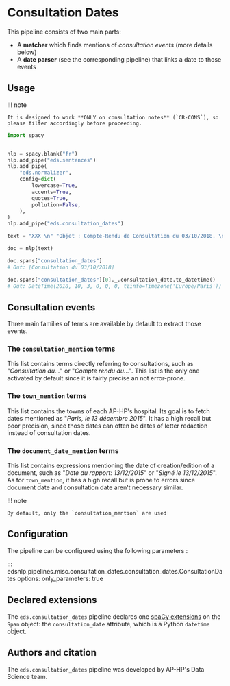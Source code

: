 # Consultation Dates

This pipeline consists of two main parts:

- A **matcher** which finds mentions of _consultation events_ (more details below)
- A **date parser** (see the corresponding pipeline) that links a date to those events

## Usage

!!! note

    It is designed to work **ONLY on consultation notes** (`CR-CONS`), so please filter accordingly before proceeding.

```python
import spacy


nlp = spacy.blank("fr")
nlp.add_pipe("eds.sentences")
nlp.add_pipe(
    "eds.normalizer",
    config=dict(
        lowercase=True,
        accents=True,
        quotes=True,
        pollution=False,
    ),
)
nlp.add_pipe("eds.consultation_dates")

text = "XXX \n" "Objet : Compte-Rendu de Consultation du 03/10/2018. \n" "XXX "

doc = nlp(text)

doc.spans["consultation_dates"]
# Out: [Consultation du 03/10/2018]

doc.spans["consultation_dates"][0]._.consultation_date.to_datetime()
# Out: DateTime(2018, 10, 3, 0, 0, 0, tzinfo=Timezone('Europe/Paris'))
```

## Consultation events

Three main families of terms are available by default to extract those events.

### The `consultation_mention` terms

This list contains terms directly referring to consultations, such as "_Consultation du..._" or "_Compte rendu du..._".
This list is the only one activated by default since it is fairly precise an not error-prone.

### The `town_mention` terms

This list contains the towns of each AP-HP's hospital. Its goal is to fetch dates mentioned as "_Paris, le 13 décembre 2015_". It has a high recall but poor precision, since those dates can often be dates of letter redaction instead of consultation dates.

### The `document_date_mention` terms

This list contains expressions mentioning the date of creation/edition of a document, such as "_Date du rapport: 13/12/2015_" or "_Signé le 13/12/2015_". As for `town_mention`, it has a high recall but is prone to errors since document date and consultation date aren't necessary similar.

!!! note

    By default, only the `consultation_mention` are used

## Configuration

The pipeline can be configured using the following parameters :

::: edsnlp.pipelines.misc.consultation_dates.consultation_dates.ConsultationDates
    options:
       only_parameters: true

## Declared extensions

The `eds.consultation_dates` pipeline declares one [spaCy extensions](https://spacy.io/usage/processing-pipelines#custom-components-attributes) on the `Span` object: the `consultation_date` attribute, which is a Python `datetime` object.

## Authors and citation

The `eds.consultation_dates` pipeline was developed by AP-HP's Data Science team.
